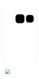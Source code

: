 ![](https://raw.githubusercontent.com/saozimian/saozimian/master/assets/github-contribution-grid-snake.svg)

<img align="center" src="https://github-readme-stats-one-bice.vercel.app/api?username=saozimian&show_icons=true&include_all_commits=true&count_private=true&role=OWNER,ORGANIZATION_MEMBER,COLLABORATOR" />
